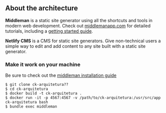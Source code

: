 ## About the architecture

**Middleman** is a static site generator using all the shortcuts and tools in modern web development. Check out [middlemanapp.com](http://middlemanapp.com/) for detailed tutorials, including a [getting started guide](http://middlemanapp.com/basics/getting-started/).

**Netlify CMS** is a CMS for static site generators. Give non-technical users a simple way to edit and add content to any site built with a static site generator.

### Make it work on your machine

Be sure to check out the [middleman installation guide](https://middlemanapp.com/basics/install/)
```
$ git clone ck-arquitetura??
$ cd ck-arquitetura
$ docker build -t ck-arquitetura .
$ docker run -it -p 4567:4567 -v /path/to/ck-arquitetura:/usr/src/app ck-arquitetura bash
$ bundle exec middleman
```
